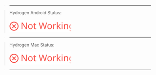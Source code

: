 <!-- SVGs for Status -->
[w]: https://raw.githubusercontent.com/FRX397/GitHub-Markdown/main/blockquotes/badge/dark-theme/working.svg

[n]: https://raw.githubusercontent.com/FRX397/GitHub-Markdown/main/blockquotes/badge/dark-theme/Nw.svg

> ___

> Hydrogen Android Status:
>
> ![n]

> ___

> Hydrogen Mac Status:
>
> ![n]

> ___ 

